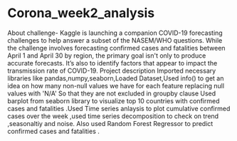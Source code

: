 # Corona_week2_analysis

About challenge-
Kaggle is launching a companion COVID-19 forecasting challenges to help answer a subset of the NASEM/WHO questions. While the challenge involves forecasting confirmed cases and fatalities between April 1 and April 30 by region, the primary goal isn't only to produce accurate forecasts. It’s also to identify factors that appear to impact the transmission rate of COVID-19.
Project description
Imported necessary libraries like pandas,numpy,seaborn,Loaded Dataset,Used info() to get an idea on how many non-null values we have for each feature replacing null values with 'N/A' So that they are not excluded in groupby clause
Used barplot from seaborn library to visualize top 10 countries with confirmed cases and fatalities .Used Time series anlaysis to plot cumulative confirmed cases over the week ,used time series decomposition to check on trend ,seasonaltiy and noise.
Also used Random Forest Regressor to predict confirmed cases and fatalities .
